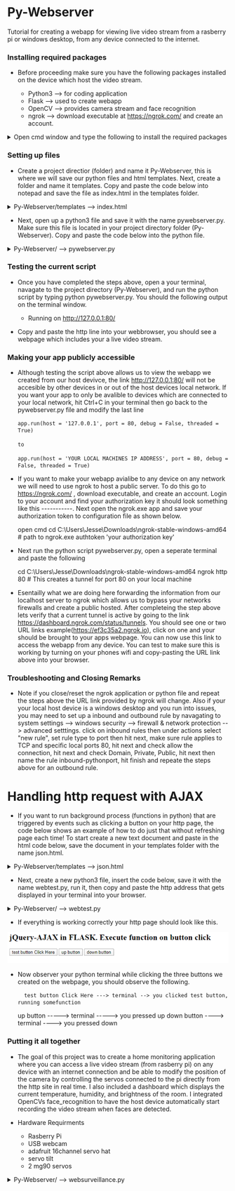 # Py-Webserver

Tutorial for creating a webapp for viewing live video stream from a rasberry pi or windows desktop, from any device connected to the internet. 


### Installing required packages
- Before proceeding make sure you have the following packages installed on the device which host the video stream.

	- Python3 --> for coding application
	- Flask --> used to create webapp
	- OpenCV --> provides camera stream and face recognition
	- ngrok --> download executable at https://ngrok.com/ and create an account. 

<details>
  <summary>Open cmd window and type the following to install the required packages</summary>
    pip install Flask (add version details)
    pip install OpenCV
  
</details>

### Setting up files

- Create a project directior (folder) and name it Py-Webserver, this is where we will save our python files and html templates.
Next, create a folder and name it templates. Copy and paste the code below into notepad and save the file as index.html in the templates folder.

<details>
  <summary> Py-Webserver/templates --> index.html  </summary>

    <html>
      <head>
    <title>JR Lab Live Streaming</title>
     </head>
     <body>
    <h1>JR Lab Live Streaming</h1>
    <h1>Videoddd Streaming Demonstration</h1>
    <img src="{{ url_for('video_feed') }}">
    <p> @2020 Developed byJR.org</p>
     </body>
    </html>

</details>

- Next, open up a python3 file and save it with the name pywebserver.py. Make sure this file is located in your project directory folder (Py-Webserver).  Copy and paste the code below into the python file. 


<details>
  <summary> Py-Webserver/ --> pywebserver.py  </summary>
  
    # pywebserver.py
    # Author: Jesse Redford
    # Date: 5/5/2020
   
    import sys
    import io
    import cv2
    from flask import Flask
    from flask import render_template
    from flask import Response

    sys.path.append(r'C:\Users\Py-Webserver\templates') # Add templates folder to working directory
    
    app = Flask(__name__)
    vc = cv2.VideoCapture(0)

    @app.route('/')
    def hello_world():
        return render_template('index.html') #'Hello from Flask!'
    
    def gen():
        """Video streaming generator function."""
        while True:
            read_return_code, frame = vc.read()
            encode_return_code, image_buffer = cv2.imencode('.jpg', frame)
            io_buf = io.BytesIO(image_buffer)
            yield (b'--frame\r\n'b'Content-Type: image/jpeg\r\n\r\n' + io_buf.read() + b'\r\n')

    @app.route('/video_feed')
    def video_feed():
        """Video streaming route. Put this in the src attribute of an img tag."""
        return Response(gen(),mimetype='multipart/x-mixed-replace; boundary=frame')

    if __name__ == "__main__":
        app.run(host = '127.0.0.1', port = 80, debug = False, threaded = True)
       
</details>

### Testing the current script
- Once you have completed the steps above, open a your terminal, navagate to the project directory (Py-Webserver), and run the python script by typing python pywebserver.py.  You should the following output on the terminal window.

   	 * Running on http://127.0.0.1:80/

- Copy and paste the http line into your webbrowser, you should see a webpage which includes your a live video stream.


### Making your app publicly accessible 

- Although testing the script above allows us to view the webapp we created from our host devivce, the link http://127.0.0.1:80/ will not be accesible by other devices in or out of the host devices local network. If you want your app to only be avalible to devices which are connected to your local network, hit Ctrl+C in your terminal then go back to the pywebserver.py file and modify the last line 

      app.run(host = '127.0.0.1', port = 80, debug = False, threaded = True)
      
      to
      
      app.run(host = 'YOUR LOCAL MACHINES IP ADDRESS', port = 80, debug = False, threaded = True)
      
      
- If you want to make your webapp avialibe to any device on any network we will need to use ngrok to host a public server.
To do this go to https://ngrok.com/ , download executable, and create an account.  Login to your account and find your authorization key it should look something like this -----------. Next open the ngrok.exe app and save your authorization token to configuration file as shown below.
    
    open cmd
    cd C:\Users\Jesse\Downloads\ngrok-stable-windows-amd64 # path to ngrok.exe 
    authtoken 'your authorization key'

- Next run the python script pywebserver.py, open a seperate terminal and paste the following

   	 cd C:\Users\Jesse\Downloads\ngrok-stable-windows-amd64
   	 ngrok http 80 # This creates a tunnel for port 80 on your local machine

- Esentailly what we are doing here forwarding the information from our localhost server to ngrok which allows us to bypass your networks firewalls and create a public hosted. After completeing the step above lets verify that a current tunnel is active by going to the link https://dashboard.ngrok.com/status/tunnels. You should see one or two URL links example(https://ef3c35a2.ngrok.io), click on one and your should be brought to your apps webpage. You can now use this link to access the webapp from any device. You can test to make sure this is working by turning on your phones wifi and copy-pasting the URL link above into your browser. 


### Troubleshooting and Closing Remarks
- Note if you close/reset the ngrok application or python file and repeat the steps above the URL link provided by ngrok will change. Also if your your local host device is a windows desktop and you run into issues, you may need to set up a inbound and outbound rule by navagating to system settings --> windows security --> firewall & network protection --> advanced setttings. click on inbound rules then under actions select "new rule", set rule type to port then hit next, make sure rule applies to TCP and specific local ports 80, hit next and check allow the connection, hit next and check Domain, Private, Public, hit next then name the rule inbound-pythonport, hit finish and repeate the steps above for an outbound rule. 

    

# Handling http request with AJAX
- If you want to run background process (functions in python) that are triggered by events such as clicking a button on your http page, the code below shows an example of how to do just that without refreshing page each time! To start create a new text document and paste in the html code below, save the document in your templates folder with the name json.html.


<details>
  <summary> Py-Webserver/templates --> json.html  </summary>

    <html>
    <head>
    <title>The jQuery Example</title>
    <h2>jQuery-AJAX in FLASK. Execute function on button click</h2>  
  
	  <!-- Create http handler for click button event to run python background process without refreshing page  -->
    <script type="text/javascript" src="https://ajax.googleapis.com/ajax/libs/jquery/2.1.3/jquery.min.js"> </script>

	  <script type=text/javascript> $(function() { $("#testbutton").click(function (event) { $.getJSON('/SomeFunction', { },function(data) { }); return false; }); }); </script>
	  <script type=text/javascript> $(function() { $("#upbutton").click(function (event) { $.getJSON('/upbutton', { },function(data) { }); return false; }); }); </script>
	  <script type=text/javascript> $(function() { $("#downbutton").click(function (event) { $.getJSON('/downbutton', { },function(data) { }); return false; }); }); </script> 

    </head>
    <body>        
    
	  <!-- make sure that the button id matches the $("#testbutton") ^^ defined above   -->
    <input type = "button" id = "testbutton" value = "test button Click Here" />
    <input type = "button" id = "upbutton" value = "up button" />
	  <input type = "button" id = "downbutton" value = "down button" />

    </body>    
    </html>
</details>



- Next, create a new python3 file, insert the code below, save it with the name webtest.py, run it, then copy and paste the http address that gets displayed in your terminal into your browser.



<details>
  <summary> Py-Webserver/ --> webtest.py  </summary>

    from flask import Flask, render_template 

    app = Flask(__name__)

    @app.route('/')
    def index():
        return render_template('json.html')

    @app.route('/SomeFunction')
    def SomeFunction():
        print('you clicked test button, running somefunction')
        return "Nothing"

    @app.route('/upbutton')
    def upbutton():
        print('you pressed up')
        return "Nothing"

    @app.route('/downbutton')
    def downbutton():
        print('you pressed down')
        return "Nothing"

    if __name__ == '__main__':
        app.run(host='192.168.1.249',port=5002,debug=False, threaded= True)
    
</details>

- If everything is working correctly your http page should look like this.

![http page example](https://github.com/Jesse-Redford/Py-Webserver/blob/master/JQuery-AJAX%20in%20FLASK.PNG?raw=true)

- Now observer your python terminal while clicking the three buttons we created on the webpage, you should observe the following.

    	test button Click Here ---> terminal --> you clicked test button, running somefunction
   	 up button -----> terminal -----> you pressed up
   	 down button ----> terminal ----> you pressed down


### Putting it all together
- The goal of this project was to create a home monitoring application where you can access a live video stream (from rasberry pi) on any device with an internet connection and be able to modify the position of the camera by controlling the servos connected to the pi  directly from the http site in real time. I also included a dashboard which displays the current temperature, humidity, and brightness of the room. I integrated OpenCVs face_recognition to have the host device automatically start recording the video stream when faces are detected. 

- Hardware Requirments
	- Rasberry Pi
	- USB webcam
	- adafruit 16channel servo hat
	- servo tilt 
	- 2 mg90 servos


<details>
  <summary> Py-Webserver/ --> websurveillance.py  </summary>
    
</details>



